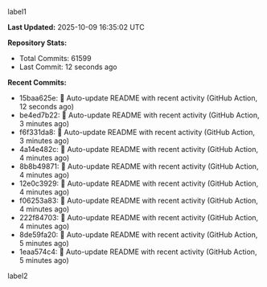
label1 
<!-- ACTIVITY_START -->
**Last Updated:** 2025-10-09 16:35:02 UTC

**Repository Stats:**
- Total Commits: 61599
- Last Commit: 12 seconds ago

**Recent Commits:**
- 15baa625e: 🤖 Auto-update README with recent activity (GitHub Action, 12 seconds ago)
- be4ed7b22: 🤖 Auto-update README with recent activity (GitHub Action, 3 minutes ago)
- f6f331da8: 🤖 Auto-update README with recent activity (GitHub Action, 3 minutes ago)
- 4a14e482c: 🤖 Auto-update README with recent activity (GitHub Action, 4 minutes ago)
- 8b8b49871: 🤖 Auto-update README with recent activity (GitHub Action, 4 minutes ago)
- 12e0c3929: 🤖 Auto-update README with recent activity (GitHub Action, 4 minutes ago)
- f06253a83: 🤖 Auto-update README with recent activity (GitHub Action, 4 minutes ago)
- 222f84703: 🤖 Auto-update README with recent activity (GitHub Action, 4 minutes ago)
- 8de59fa20: 🤖 Auto-update README with recent activity (GitHub Action, 5 minutes ago)
- 1eaa574c4: 🤖 Auto-update README with recent activity (GitHub Action, 5 minutes ago)
<!-- ACTIVITY_END -->

label2
